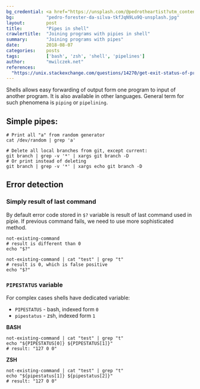 ```yaml
---
bg_credential: <a href="https://unsplash.com/@pedrotheartist?utm_content=creditCopyText&utm_medium=referral&utm_source=unsplash">Pedro Forester Da Silva</a> on <a href="https://unsplash.com/photos/a-bunch-of-pipes-are-lined-up-in-a-row-tkfJqN9Lu9Q?utm_content=creditCopyText&utm_medium=referral&utm_source=unsplash">Unsplash</a>
bg:            "pedro-forester-da-silva-tkfJqN9Lu9Q-unsplash.jpg"
layout:        post
title:         "Pipes in shell"
crawlertitle:  "Joining programs with pipies in shell"
summary:       "Joining programs with pipes"
date:          2018-08-07
categories:    posts
tags:          ['bash', 'zsh', 'shell', 'pipelines']
author:        "mwilczek.net"
references:
  "https://unix.stackexchange.com/questions/14270/get-exit-status-of-process-thats-piped-to-another":
---
```


Shells allows easy forwarding of output form one program to input of another program. It is also available in other languages. General term for such phenomena is `piping` or `pipelining`.

## Simple pipes:

```shell
# Print all "a" from random generator
cat /dev/random | grep 'a'

# Delete all local branches from git, except current:
git branch | grep -v '*' | xargs git branch -D
# Or print instead of deleting
git branch | grep -v '*' | xargs echo git branch -D
```

## Error detection

### Simply result of last command

By default error code stored in `$?` variable is result of last command used in pipie. If previous command fails, we need to use more sophisticated method.

```shell
not-existing-command
# result is different than 0
echo "$?"

not-existing-command | cat "test" | grep "t"
# result is 0, which is false positive
echo "$?"
```

### `PIPESTATUS` variable

For complex cases shells have dedicated variable:
- `PIPESTATUS` - bash, indexed form `0`
- `pipestatus` - zsh, indexed form `1`

**BASH**
```shell
not-existing-command | cat "test" | grep "t"
echo "${PIPESTATUS[0]} ${PIPESTATUS[1]}"
# result: "127 0 0"
```

**ZSH**
```shell
not-existing-command | cat "test" | grep "t"
echo "${pipestatus[1]} ${pipestatus[2]}"
# result: "127 0 0"
```
